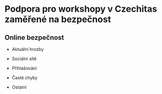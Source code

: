 # Podpora pro workshopy v Czechitas zaměřené na bezpečnost

## Online bezpečnost

* Aktuální hrozby

* Sociální sítě

* Přihlašování

* Časté chyby

* Ostatní
